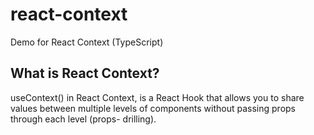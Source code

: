# react-context
Demo for React Context (TypeScript)

## What is React Context?
useContext() in React Context, is a React Hook that allows you to share values between multiple levels of components without passing props through each level (props- drilling).
